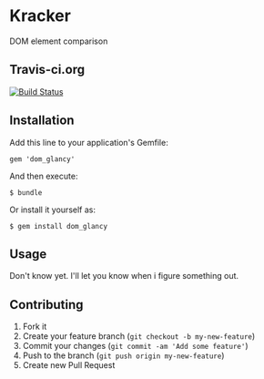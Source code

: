 # Kracker

DOM element comparison

## Travis-ci.org

[![Build Status](https://travis-ci.org/QuantumGeordie/dom_glancy.svg?branch=master)](https://travis-ci.org/QuantumGeordie/dom_glancy)

## Installation

Add this line to your application's Gemfile:

    gem 'dom_glancy'

And then execute:

    $ bundle

Or install it yourself as:

    $ gem install dom_glancy

## Usage

Don't know yet. I'll let you know when i figure something out.

## Contributing

1. Fork it
2. Create your feature branch (`git checkout -b my-new-feature`)
3. Commit your changes (`git commit -am 'Add some feature'`)
4. Push to the branch (`git push origin my-new-feature`)
5. Create new Pull Request

